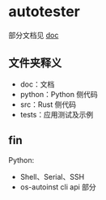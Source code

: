 # autotester

部分文档见 [doc](./doc)

## 文件夹释义

- doc：文档
- python：Python 侧代码
- src：Rust 侧代码
- tests：应用测试及示例

## fin

Python:
- Shell、Serial、SSH
- os-autoinst cli api 部分 

